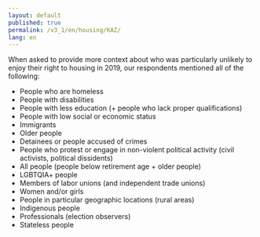 ```yaml
---
layout: default
published: true
permalink: /v3_1/en/housing/KAZ/
lang: en
---
```

When asked to provide more context about who was particularly unlikely to enjoy their right to housing in 2019, our respondents mentioned all of the following: 

- People who are homeless
- People with disabilities  
- People with less education (+ people who lack proper qualifications) 
- People with low social or economic status 
- Immigrants 
- Older people 
- Detainees or people accused of crimes 
- People who protest or engage in non-violent political activity (civil activists, political dissidents) 
- All people (people below retirement age + older people) 
- LGBTQIA+ people 
- Members of labor unions (and independent trade unions)
- Women and/or girls 
- People in particular geographic locations (rural areas) 
- Indigenous people 
- Professionals (election observers) 
- Stateless people
  